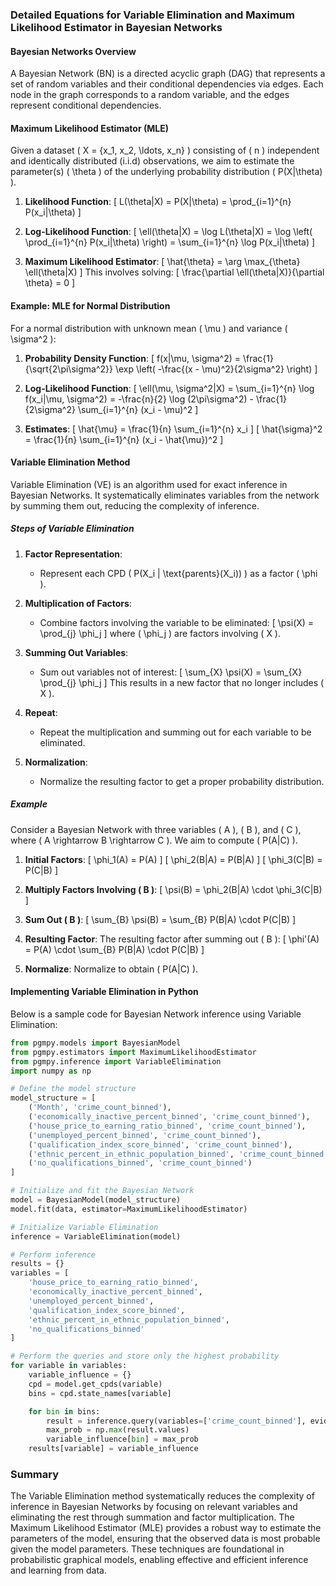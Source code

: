 ### Detailed Equations for Variable Elimination and Maximum Likelihood Estimator in Bayesian Networks

#### Bayesian Networks Overview

A Bayesian Network (BN) is a directed acyclic graph (DAG) that represents a set of random variables and their conditional dependencies via edges. Each node in the graph corresponds to a random variable, and the edges represent conditional dependencies.

#### Maximum Likelihood Estimator (MLE)

Given a dataset \( X = \{x_1, x_2, \ldots, x_n\} \) consisting of \( n \) independent and identically distributed (i.i.d) observations, we aim to estimate the parameter(s) \( \theta \) of the underlying probability distribution \( P(X|\theta) \).

1. **Likelihood Function**:
   \[
   L(\theta|X) = P(X|\theta) = \prod_{i=1}^{n} P(x_i|\theta)
   \]

2. **Log-Likelihood Function**:
   \[
   \ell(\theta|X) = \log L(\theta|X) = \log \left( \prod_{i=1}^{n} P(x_i|\theta) \right) = \sum_{i=1}^{n} \log P(x_i|\theta)
   \]

3. **Maximum Likelihood Estimator**:
   \[
   \hat{\theta} = \arg \max_{\theta} \ell(\theta|X)
   \]
   This involves solving:
   \[
   \frac{\partial \ell(\theta|X)}{\partial \theta} = 0
   \]

#### Example: MLE for Normal Distribution

For a normal distribution with unknown mean \( \mu \) and variance \( \sigma^2 \):
1. **Probability Density Function**:
   \[
   f(x|\mu, \sigma^2) = \frac{1}{\sqrt{2\pi\sigma^2}} \exp \left( -\frac{(x - \mu)^2}{2\sigma^2} \right)
   \]

2. **Log-Likelihood Function**:
   \[
   \ell(\mu, \sigma^2|X) = \sum_{i=1}^{n} \log f(x_i|\mu, \sigma^2) = -\frac{n}{2} \log (2\pi\sigma^2) - \frac{1}{2\sigma^2} \sum_{i=1}^{n} (x_i - \mu)^2
   \]

3. **Estimates**:
   \[
   \hat{\mu} = \frac{1}{n} \sum_{i=1}^{n} x_i
   \]
   \[
   \hat{\sigma}^2 = \frac{1}{n} \sum_{i=1}^{n} (x_i - \hat{\mu})^2
   \]

#### Variable Elimination Method

Variable Elimination (VE) is an algorithm used for exact inference in Bayesian Networks. It systematically eliminates variables from the network by summing them out, reducing the complexity of inference.

##### Steps of Variable Elimination

1. **Factor Representation**:
    - Represent each CPD \( P(X_i | \text{parents}(X_i)) \) as a factor \( \phi \).

2. **Multiplication of Factors**:
    - Combine factors involving the variable to be eliminated:
      \[
      \psi(X) = \prod_{j} \phi_j
      \]
      where \( \phi_j \) are factors involving \( X \).

3. **Summing Out Variables**:
    - Sum out variables not of interest:
      \[
      \sum_{X} \psi(X) = \sum_{X} \prod_{j} \phi_j
      \]
      This results in a new factor that no longer includes \( X \).

4. **Repeat**:
    - Repeat the multiplication and summing out for each variable to be eliminated.

5. **Normalization**:
    - Normalize the resulting factor to get a proper probability distribution.

##### Example

Consider a Bayesian Network with three variables \( A \), \( B \), and \( C \), where \( A \rightarrow B \rightarrow C \). We aim to compute \( P(A|C) \).

1. **Initial Factors**:
   \[
   \phi_1(A) = P(A)
   \]
   \[
   \phi_2(B|A) = P(B|A)
   \]
   \[
   \phi_3(C|B) = P(C|B)
   \]

2. **Multiply Factors Involving \( B \)**:
   \[
   \psi(B) = \phi_2(B|A) \cdot \phi_3(C|B)
   \]

3. **Sum Out \( B \)**:
   \[
   \sum_{B} \psi(B) = \sum_{B} P(B|A) \cdot P(C|B)
   \]

4. **Resulting Factor**:
   The resulting factor after summing out \( B \):
   \[
   \phi'(A) = P(A) \cdot \sum_{B} P(B|A) \cdot P(C|B)
   \]

5. **Normalize**:
   Normalize to obtain \( P(A|C) \).

#### Implementing Variable Elimination in Python

Below is a sample code for Bayesian Network inference using Variable Elimination:

```python
from pgmpy.models import BayesianModel
from pgmpy.estimators import MaximumLikelihoodEstimator
from pgmpy.inference import VariableElimination
import numpy as np

# Define the model structure
model_structure = [
    ('Month', 'crime_count_binned'),
    ('economically_inactive_percent_binned', 'crime_count_binned'),
    ('house_price_to_earning_ratio_binned', 'crime_count_binned'),
    ('unemployed_percent_binned', 'crime_count_binned'),
    ('qualification_index_score_binned', 'crime_count_binned'),
    ('ethnic_percent_in_ethnic_population_binned', 'crime_count_binned'),
    ('no_qualifications_binned', 'crime_count_binned')
]

# Initialize and fit the Bayesian Network
model = BayesianModel(model_structure)
model.fit(data, estimator=MaximumLikelihoodEstimator)

# Initialize Variable Elimination
inference = VariableElimination(model)

# Perform inference
results = {}
variables = [
    'house_price_to_earning_ratio_binned',
    'economically_inactive_percent_binned',
    'unemployed_percent_binned',
    'qualification_index_score_binned',
    'ethnic_percent_in_ethnic_population_binned',
    'no_qualifications_binned'
]

# Perform the queries and store only the highest probability
for variable in variables:
    variable_influence = {}
    cpd = model.get_cpds(variable)
    bins = cpd.state_names[variable]

    for bin in bins:
        result = inference.query(variables=['crime_count_binned'], evidence={variable: bin})
        max_prob = np.max(result.values)
        variable_influence[bin] = max_prob
    results[variable] = variable_influence
```

### Summary

The Variable Elimination method systematically reduces the complexity of inference in Bayesian Networks by focusing on relevant variables and eliminating the rest through summation and factor multiplication. The Maximum Likelihood Estimator (MLE) provides a robust way to estimate the parameters of the model, ensuring that the observed data is most probable given the model parameters. These techniques are foundational in probabilistic graphical models, enabling effective and efficient inference and learning from data.